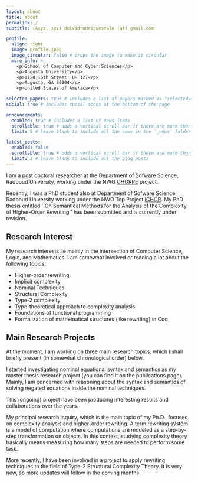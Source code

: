 ```yaml
---
layout: about
title: about
permalink: /
subtitle: (λxyz. xyz) deividrodriguesvale (at) gmail.com

profile:
  align: right
  image: profile.jpeg
  image_circular: false # crops the image to make it circular
  more_info: >
    <p>School of Computer and Cyber Sciences</p>
    <p>Augusta University</p>
    <p>1120 15th Street, UH 127</p>
    <p>Augusta, GA 30904</p>
    <p>United States of America</p>

selected_papers: true # includes a list of papers marked as "selected={true}"
social: true # includes social icons at the bottom of the page

announcements:
  enabled: true # includes a list of news items
  scrollable: true # adds a vertical scroll bar if there are more than 3 news items
  limit: 5 # leave blank to include all the news in the `_news` folder

latest_posts:
  enabled: false
  scrollable: true # adds a vertical scroll bar if there are more than 3 new posts items
  limit: 3 # leave blank to include all the blog posts
---
```


I am a post doctoral researcher at the Department of Sofware Science,
Radboud University, working under the
NWO [CHORPE](https://www.cs.ru.nl/~cynthiakop/chorpe.html) project.

Recently,
I was a PhD student also at Department of Sofware Science, Radboud University
working under the NWO Top Project
[ICHOR](https://www.cs.ru.nl/~cynthiakop/ichor.html).
My PhD thesis entitled
''On Semantical Methods for the Analysis of the Complexity of Higher-Order Rewriting''
has been submitted and is currently under revision.

## Research Interest

My research interests lie mainly in the intersection of
Computer Science, Logic, and Mathematics.
I am somewhat involved or reading a lot about the following topics:

* Higher-order rewriting
* Implicit complexity
* Nominal Techniques
* Structural Complexity
* Type-2 complexity
* Type-theoretical approach to complexity analysis
* Foundations of functional programming
* Formalization of mathematical structures (like rewriting) in Coq

## Main Research Projects

At the moment, I am working on three main research topics,
which I shall briefly present (in somewhat chronological order) below.

I started investigating nominal equational syntax and semantics
as my master thesis research project (you can find it on the publications page).
Mainly, I am concerned with reasoning about the syntax and semantics of
solving negated equations inside the nominal techniques.
<!-- TODO: Add a link to a project page for this project. -->
This (ongoing) project have been producing interesting results and collaborations over the years.

My principal research inquiry, which is the main topic of my Ph.D., focuses on complexity analysis and higher-order rewriting.
A term rewriting system is a model of computation where computations are modeled as a step-by-step transformation on objects.
In this context, studying complexity theory basically means measuring how many steps are needed to perform some task.
<!-- TODO: Write a blog post about rewriting as a model of computation. -->

More recently, I have been involved in a project to apply rewriting techniques to the field of Type-2 Structural Complexity Theory.
It is very new, so more updates will follow in the coming months.
